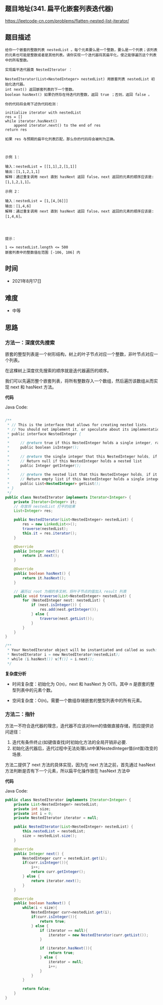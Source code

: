 
## 题目地址(341. 扁平化嵌套列表迭代器)

https://leetcode-cn.com/problems/flatten-nested-list-iterator/

## 题目描述

```
给你一个嵌套的整数列表 nestedList 。每个元素要么是一个整数，要么是一个列表；该列表的元素也可能是整数或者是其他列表。请你实现一个迭代器将其扁平化，使之能够遍历这个列表中的所有整数。

实现扁平迭代器类 NestedIterator ：

NestedIterator(List<NestedInteger> nestedList) 用嵌套列表 nestedList 初始化迭代器。
int next() 返回嵌套列表的下一个整数。
boolean hasNext() 如果仍然存在待迭代的整数，返回 true ；否则，返回 false 。

你的代码将会用下述伪代码检测：

initialize iterator with nestedList
res = []
while iterator.hasNext()
    append iterator.next() to the end of res
return res

如果 res 与预期的扁平化列表匹配，那么你的代码将会被判为正确。

 

示例 1：

输入：nestedList = [[1,1],2,[1,1]]
输出：[1,1,2,1,1]
解释：通过重复调用 next 直到 hasNext 返回 false，next 返回的元素的顺序应该是: [1,1,2,1,1]。

示例 2：

输入：nestedList = [1,[4,[6]]]
输出：[1,4,6]
解释：通过重复调用 next 直到 hasNext 返回 false，next 返回的元素的顺序应该是: [1,4,6]。


 

提示：

1 <= nestedList.length <= 500
嵌套列表中的整数值在范围 [-106, 106] 内
```

## 时间

- 2021年8月17日

## 难度

- 中等


## 思路

### 方法一：深度优先搜索

嵌套的整型列表是一个树形结构，树上的叶子节点对应一个整数，非叶节点对应一个列表。

在这棵树上深度优先搜索的顺序就是迭代器遍历的顺序。

我们可以先遍历整个嵌套列表，将所有整数存入一个数组，然后遍历该数组从而实现 next 和 hasNext 方法。

**代码**

Java Code:

```java

/**
 * // This is the interface that allows for creating nested lists.
 * // You should not implement it, or speculate about its implementation
 * public interface NestedInteger {
 *
 *     // @return true if this NestedInteger holds a single integer, rather than a nested list.
 *     public boolean isInteger();
 *
 *     // @return the single integer that this NestedInteger holds, if it holds a single integer
 *     // Return null if this NestedInteger holds a nested list
 *     public Integer getInteger();
 *
 *     // @return the nested list that this NestedInteger holds, if it holds a nested list
 *     // Return empty list if this NestedInteger holds a single integer
 *     public List<NestedInteger> getList();
 * }
 */
public class NestedIterator implements Iterator<Integer> {
    private Iterator<Integer> it;
    // 存放将 nestedList 打平的结果
    List<Integer> res;

    public NestedIterator(List<NestedInteger> nestedList) {
        res = new LinkedList<>();
        traverse(nestedList);
        this.it = res.iterator();
    }

    @Override
    public Integer next() {
        return it.next();
    }

    @Override
    public boolean hasNext() {
        return it.hasNext();
    }

    // 遍历以 root 为根的多叉树，将叶子节点的值加入 result 列表
    public void traverse(List<NestedInteger> nestedList) {
        for (NestedInteger nest: nestedList) {
            if (nest.isInteger()) {
                res.add(nest.getInteger());
            } else {
                traverse(nest.getList());
            }
        }
    }
}

/**
 * Your NestedIterator object will be instantiated and called as such:
 * NestedIterator i = new NestedIterator(nestedList);
 * while (i.hasNext()) v[f()] = i.next();
 */

```


**复杂度分析**

- 时间复杂度：初始化为 O(n)，next 和 hasNext 为 O(1)。其中 n 是嵌套的整型列表中的元素个数。

- 空间复杂度：O(n)。需要一个数组存储嵌套的整型列表中的所有元素。

### 方法二：指针

方法一不符合迭代器的理念，迭代器不应该对item的值做直接存储，而应提供访问途径： 

1. 迭代有条件终止(如键值查找)时初始化方法的全局开销非必要. 
2. 初始化迭代器后，迭代过程中无法处理List中某NestedInteger值(int值)改变的场景.

方法二提供了 next 方法的具体实现，因为在 next 方法之前，首先通过 hasNext 方法判断是否有下一个元素，所以扁平化操作放在 hasNext 方法中

**代码**

Java Code:

```java
public class NestedIterator implements Iterator<Integer> {
    private List<NestedInteger> nestedList;
    private int size;
    private int i = 0;
    private NestedIterator iterator = null;

    public NestedIterator(List<NestedInteger> nestedList) {
        this.nestedList = nestedList;
        size = nestedList.size();
    }

    @Override
    public Integer next() {
        NestedInteger curr = nestedList.get(i);
        if(curr.isInteger()){
            i++;
            return curr.getInteger();
        } else {
            return iterator.next();
        }
    }

    @Override
    public boolean hasNext() {
        while(i < size){
            NestedInteger curr=nestedList.get(i);
            if(curr.isInteger()){
                return true;
            } else {
                if (iterator == null){
                    iterator = new NestedIterator(curr.getList());
                }

                if (iterator.hasNext()){
                    return true;
                } else {
                    iterator = null;
                    i++;
                }
            }
        }

        return false;
    }
}
```
